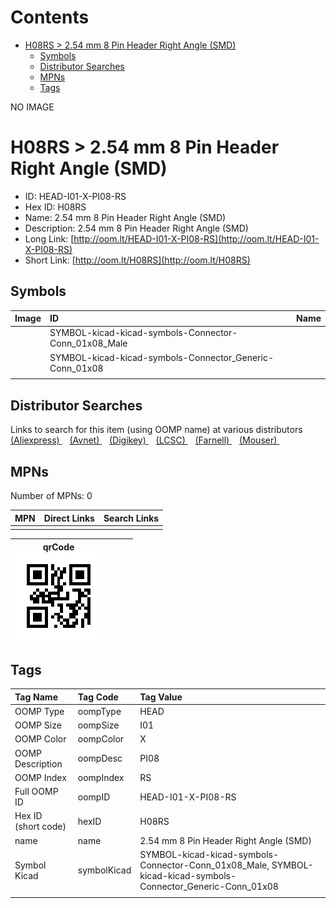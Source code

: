 



Contents
========

* [H08RS > 2.54 mm 8 Pin Header Right Angle (SMD)](#h08rs--254-mm-8-pin-header-right-angle-smd)
	* [Symbols](#symbols)
	* [Distributor Searches](#distributor-searches)
	* [MPNs](#mpns)
	* [Tags](#tags)
  
NO IMAGE  
# H08RS > 2.54 mm 8 Pin Header Right Angle (SMD)

- ID: HEAD-I01-X-PI08-RS
- Hex ID: H08RS
- Name: 2.54 mm 8 Pin Header Right Angle (SMD)
- Description: 2.54 mm 8 Pin Header Right Angle (SMD)
- Long Link: [http://oom.lt/HEAD-I01-X-PI08-RS](http://oom.lt/HEAD-I01-X-PI08-RS)
- Short Link: [http://oom.lt/H08RS](http://oom.lt/H08RS)

## Symbols
  

|Image|ID|Name|
| :--- | :--- | :--- |
|![]()|SYMBOL-kicad-kicad-symbols-Connector-Conn_01x08_Male||
|![]()|SYMBOL-kicad-kicad-symbols-Connector_Generic-Conn_01x08||
||||

## Distributor Searches
  
Links to search for this item (using OOMP name) at various distributors  
[(Aliexpress) ](https://www.aliexpress.com/wholesale?SearchText=11172.54+mm+8+Pin+Header+Right+Angle+SMD)&nbsp;&nbsp;&nbsp;[(Avnet) ](https://www.avnet.com/shop/us/search/2.54+mm+8+Pin+Header+Right+Angle+SMD)&nbsp;&nbsp;&nbsp;[(Digikey) ](https://www.digikey.co.uk/en/products/result?s=2.54+mm+8+Pin+Header+Right+Angle+SMD)&nbsp;&nbsp;&nbsp;[(LCSC) ](https://www.lcsc.com/search?q=2.54+mm+8+Pin+Header+Right+Angle+SMD)&nbsp;&nbsp;&nbsp;[(Farnell) ](https://uk.farnell.com/search?st=2.54+mm+8+Pin+Header+Right+Angle+SMD)&nbsp;&nbsp;&nbsp;[(Mouser) ](https://www.mouser.com/c/?q=2.54+mm+8+Pin+Header+Right+Angle+SMD)&nbsp;&nbsp;&nbsp;
## MPNs
  
Number of MPNs: 0  

|MPN|Direct Links|Search Links|
| :--- | :--- | :--- |
||||
  

|qrCode<br>[![](https://raw.githubusercontent.com/oomlout/oomlout_OOMP_parts_V2/main/HEAD/I01/X/PI08/RS/qrCode_140.png)](https://github.com/oomlout/oomlout_OOMP_parts_V2/tree/main/HEAD/I01/X/PI08/RS/qrCode.png)||||
| :---: | :---: | :---: | :---: |

## Tags
  

|Tag Name|Tag Code|Tag Value|
| :--- | :--- | :--- |
|OOMP Type|oompType|HEAD|
|OOMP Size|oompSize|I01|
|OOMP Color|oompColor|X|
|OOMP Description|oompDesc|PI08|
|OOMP Index|oompIndex|RS|
|Full OOMP ID|oompID|HEAD-I01-X-PI08-RS|
|Hex ID (short code)|hexID|H08RS|
|name|name|2.54 mm 8 Pin Header Right Angle (SMD)|
|Symbol Kicad|symbolKicad|SYMBOL-kicad-kicad-symbols-Connector-Conn_01x08_Male, SYMBOL-kicad-kicad-symbols-Connector_Generic-Conn_01x08|
||||
